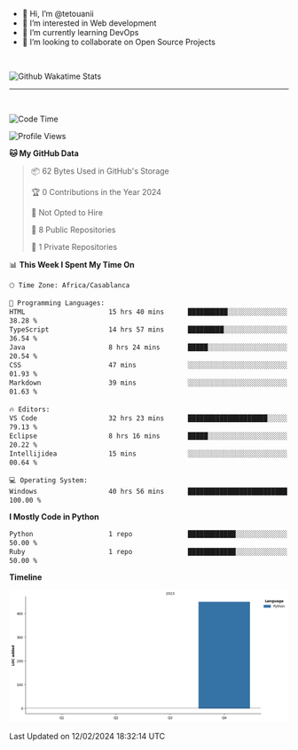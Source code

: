 - 👋 Hi, I’m @tetouanii
- 👀 I’m interested in Web development
- 🌱 I’m currently learning DevOps
- 💞️ I’m looking to collaborate on Open Source Projects

<br/>


![Github Wakatime Stats](https://github-readme-stats.vercel.app/api/wakatime/?username=@walidbosso&layout=compact&&theme=default&link="https://www.github.com/USERNAME/") 

--- 

<br/>


  
<!--START_SECTION:waka-->
![Code Time](http://img.shields.io/badge/Code%20Time-105%20hrs%2026%20mins-blue)

![Profile Views](http://img.shields.io/badge/Profile%20Views-1-blue)

**🐱 My GitHub Data** 

> 📦 62 Bytes Used in GitHub's Storage 
 > 
> 🏆 0 Contributions in the Year 2024
 > 
> 🚫 Not Opted to Hire
 > 
> 📜 8 Public Repositories 
 > 
> 🔑 1 Private Repositories 
 > 
📊 **This Week I Spent My Time On** 

```text
🕑︎ Time Zone: Africa/Casablanca

💬 Programming Languages: 
HTML                     15 hrs 40 mins      ██████████░░░░░░░░░░░░░░░   38.28 % 
TypeScript               14 hrs 57 mins      █████████░░░░░░░░░░░░░░░░   36.54 % 
Java                     8 hrs 24 mins       █████░░░░░░░░░░░░░░░░░░░░   20.54 % 
CSS                      47 mins             ░░░░░░░░░░░░░░░░░░░░░░░░░   01.93 % 
Markdown                 39 mins             ░░░░░░░░░░░░░░░░░░░░░░░░░   01.63 % 

🔥 Editors: 
VS Code                  32 hrs 23 mins      ████████████████████░░░░░   79.13 % 
Eclipse                  8 hrs 16 mins       █████░░░░░░░░░░░░░░░░░░░░   20.22 % 
Intellijidea             15 mins             ░░░░░░░░░░░░░░░░░░░░░░░░░   00.64 % 

💻 Operating System: 
Windows                  40 hrs 56 mins      █████████████████████████   100.00 % 
```

**I Mostly Code in Python** 

```text
Python                   1 repo              ████████████░░░░░░░░░░░░░   50.00 % 
Ruby                     1 repo              ████████████░░░░░░░░░░░░░   50.00 % 
```



**Timeline**

![Lines of Code chart](https://raw.githubusercontent.com/tetouanii/tetouanii/main/assets/bar_graph.png)


 Last Updated on 12/02/2024 18:32:14 UTC
<!--END_SECTION:waka-->
